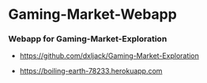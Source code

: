 # Gaming-Market-Webapp

### Webapp for Gaming-Market-Exploration

* https://github.com/dxljack/Gaming-Market-Exploration

* https://boiling-earth-78233.herokuapp.com
